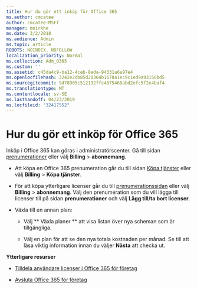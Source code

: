 ```yaml
---
title: Hur du gör ett inköp för Office 365
ms.author: cmcatee
author: cmcatee-MSFT
manager: mnirkhe
ms.date: 3/2/2018
ms.audience: Admin
ms.topic: article
ROBOTS: NOINDEX, NOFOLLOW
localization_priority: Normal
ms.collection: Adm_O365
ms.custom: ''
ms.assetid: c45da4c9-ba12-4ceb-8eda-94331a6a97e4
ms.openlocfilehash: 3242e2db85d20364b1678a1ec9c1ed9a93156bd5
ms.sourcegitcommit: 9d78905c512192ffc4675468abd2efc5f2e4baf4
ms.translationtype: MT
ms.contentlocale: sv-SE
ms.lasthandoff: 04/23/2019
ms.locfileid: "32417552"
---
```

# <a name="how-to-make-an-office-365-purchase"></a>Hur du gör ett inköp för Office 365

Inköp i Office 365 kan göras i administratörscenter. Gå till sidan [prenumerationer](https://go.microsoft.com/fwlink/p/?linkid=842054) eller välj **Billing** \> **abonnemang**.
  
- Att köpa en Office 365 prenumeration går du till sidan [Köpa tjänster](https://go.microsoft.com/fwlink/p/?linkid=868433) eller välj **Billing** \> **Köpa tjänster**.
    
- För att köpa ytterligare licenser går du till [prenumerationssidan](https://go.microsoft.com/fwlink/p/?linkid=842054) eller välj **Billing** \> **abonnemang**. Välj den prenumeration som du vill lägga till licenser till på sidan **prenumerationer** och välj **Lägg till/ta bort licenser**.
    
- Växla till en annan plan:
    
  - Välj ** Växla planer ** att visa listan över nya scheman som är tillgängliga. 
    
  - Välj en plan för att se den nya totala kostnaden per månad. Se till att läsa viktig information innan du väljer **Nästa** att checka ut. 
    
 **Ytterligare resurser**
  
- [Tilldela användare licenser i Office 365 för företag](https://support.office.com/article/997596b5-4173-4627-b915-36abac6786dc)
    
- [Avsluta Office 365 för företag](https://support.office.com/article/b1bc0bef-4608-4601-813a-cdd9f746709a)
    

